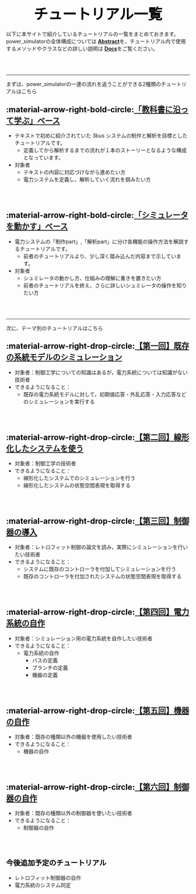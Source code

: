 # <div style="text-align: center;"><span style="font-size: 140%; color: black;">チュートリアル一覧</span></div>

以下に本サイトで紹介しているチュートリアルの一覧をまとめておきます。  
power_simulatorの全体構成については [**Abstract**](/abstract)を、チュートリアル内で使用するメソッドやクラスなどの詳しい説明は [**Docs**](/Docs/docs)をご覧ください。

<br><br>

---
まずは、power_simulatorの一連の流れを追うことができる2種類のチュートリアルはこちら

### <span style="font-size: 130%; color: black;">:material-arrow-right-bold-circle:**[「教科書に沿って学ぶ」ベース](/Tutorials/withText)**</span>

- テキストで初めに紹介されていた 3bus システムの制作と解析を目標としたチュートリアルです。
    - 定義してから解析するまでの流れが１本のストーリーとなるような構成となっています。
- 対象者
    - テキストの内容に対応づけながら進めたい方
    - 電力システムを定義し、解析していく流れを掴みたい方

<br><br>

### <span style="font-size: 130%; color: black;">:material-arrow-right-bold-circle:**[「シミュレータを動かす」ベース](/Tutorials/withSimulation)**</span>

- 電力システムの「制作part」,「解析part」に分け各機能の操作方法を解説するチュートリアルです。
    - 前者のチュートリアルより、少し深く踏み込んだ内容まで示しています。
- 対象者
    - シュミレータの動かし方、仕組みの理解に重きを置きたい方
    - 前者のチュートリアルを終え、さらに詳しいシュミレータの操作を知りたい方

<br><br>

---
次に、テーマ別のチュートリアルはこちら

### <span style="font-size: 130%; color: black;">:material-arrow-right-drop-circle:**[【第一回】既存の系統モデルのシミュレーション](/Tutorials/step1)**</span>

- 対象者：制御工学についての知識はあるが，電力系統については知識がない技術者
- できるようになること：
    - 既存の電力系統モデルに対して，初期値応答・外乱応答・入力応答などのシミュレーションを実行する

<br><br>

### <span style="font-size: 130%; color: black;">:material-arrow-right-drop-circle:**[【第二回】線形化したシステムを使う](/Tutorials/step2)**</span>

- 対象者：制御工学の技術者
- できるようになること：
    - 線形化したシステムでのシミュレーションを行う
    - 線形化したシステムの状態空間表現を取得する

<br><br>

### <span style="font-size: 130%; color: black;">:material-arrow-right-drop-circle:**[【第三回】制御器の導入](/Tutorials/step3)**</span>

- 対象者：レトロフィット制御の論文を読み，実際にシミュレーションを行いたい技術者
- できるようになること：
    - システムに既存のコントローラを付加してシミュレーションを行う
    - 既存のコントローラを付加されたシステムの状態空間表現を取得する

<br><br>

### <span style="font-size: 130%; color: black;">:material-arrow-right-drop-circle:**[【第四回】電力系統の自作](/Tutorials/step4)**</span>

- 対象者：シミュレーション用の電力系統を自作したい技術者
- できるようになること：
    - 電力系統の自作
        - バスの定義
        - ブランチの定義
        - 機器の定義

<br><br>

### <span style="font-size: 130%; color: black;">:material-arrow-right-drop-circle:**[【第五回】機器の自作](/Tutorials/step5)**</span>

- 対象者：既存の種類以外の機器を使用したい技術者
- できるようになること：
    - 機器の自作

<br><br>

### <span style="font-size: 130%; color: black;">:material-arrow-right-drop-circle:**[【第六回】制御器の自作](/Tutorials/step6)**</span>

- 対象者：既存の種類以外の制御器を使いたい技術者
- できるようになること：
    - 制御器の自作

<br><br>

### <span style="font-size: 120%; color: black;">今後追加予定のチュートリアル</span>

- レトロフィット制御器の自作
- 電力系統のシステム同定
